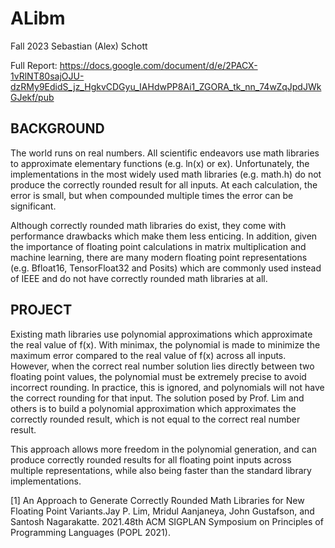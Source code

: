 # ALibm 
Fall 2023
Sebastian (Alex) Schott


Full Report: https://docs.google.com/document/d/e/2PACX-1vRlNT80sajOJU-dzRMy9EdidS_jz_HgkvCDGyu_IAHdwPP8Ai1_ZGORA_tk_nn_74wZqJpdJWkGJekf/pub


## BACKGROUND
The world runs on real numbers. All scientific endeavors use math libraries to approximate elementary functions (e.g. ln(x) or ex). Unfortunately, the implementations in the most widely used math libraries (e.g. math.h) do not produce the correctly rounded result for all inputs. At each calculation, the error is small, but when compounded multiple times the error can be significant. 

Although correctly rounded math libraries do exist, they come with performance drawbacks which make them less enticing. In addition, given the importance of floating point calculations in matrix multiplication and machine learning, there are many modern floating point representations (e.g. Bfloat16, TensorFloat32 and Posits) which are commonly used instead of IEEE and do not have correctly rounded math libraries at all. 


## PROJECT

Existing math libraries use polynomial approximations which approximate the real value of f(x). With minimax, the polynomial is made to minimize the maximum error compared to the real value of f(x) across all inputs. However, when the correct real number solution lies directly between two floating point values, the polynomial must be extremely precise to avoid incorrect rounding. In practice, this is ignored, and polynomials will not have the correct rounding for that input. 
The solution posed by Prof. Lim and others is to build a polynomial approximation which approximates the correctly rounded result, which is not equal to the correct real number result. 

This approach allows more freedom in the polynomial generation, and can produce correctly rounded results for all floating point inputs across multiple representations, while also being faster than the standard library implementations.


[1] An Approach to Generate Correctly Rounded Math Libraries for New Floating Point Variants.Jay P. Lim, Mridul Aanjaneya, John Gustafson, and Santosh Nagarakatte. 2021.48th ACM SIGPLAN Symposium on Principles of Programming Languages (POPL 2021).
